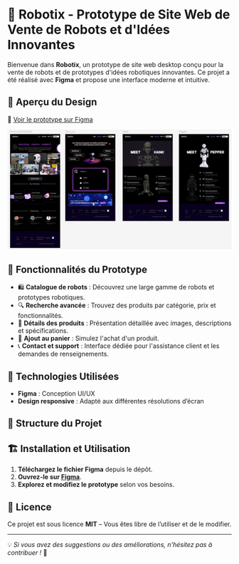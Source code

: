 # 🏪 Robotix - Prototype de Site Web de Vente de Robots et d'Idées Innovantes

Bienvenue dans **Robotix**, un prototype de site web desktop conçu pour la vente de robots et de prototypes d'idées robotiques innovantes. Ce projet a été réalisé avec **Figma** et propose une interface moderne et intuitive.

## 🎨 Aperçu du Design

🔗 [Voir le prototype sur Figma](https://www.figma.com/design/AKqh8oqA58bYNsxEeVltJR/Untitled?node-id=0-1&t=Rgr5JZXh5GBQTfYF-1)  

<img src="project_overview.png" alt="Aperçu du design" width="800"/>

## 📌 Fonctionnalités du Prototype

- 🛍️ **Catalogue de robots** : Découvrez une large gamme de robots et prototypes robotiques.  
- 🔍 **Recherche avancée** : Trouvez des produits par catégorie, prix et fonctionnalités.  
- 📝 **Détails des produits** : Présentation détaillée avec images, descriptions et spécifications.  
- 🛒 **Ajout au panier** : Simulez l'achat d'un produit.  
- 📞 **Contact et support** : Interface dédiée pour l'assistance client et les demandes de renseignements.  

## 🚀 Technologies Utilisées

- **Figma** : Conception UI/UX  
- **Design responsive** : Adapté aux différentes résolutions d’écran  

## 📂 Structure du Projet


## 🏗️ Installation et Utilisation

1. **Téléchargez le fichier Figma** depuis le dépôt.
2. **Ouvrez-le sur [Figma](https://www.figma.com/)**.
3. **Explorez et modifiez le prototype** selon vos besoins.

## 📜 Licence

Ce projet est sous licence **MIT** – Vous êtes libre de l’utiliser et de le modifier.  

---

💡 *Si vous avez des suggestions ou des améliorations, n'hésitez pas à contribuer !* 🚀
